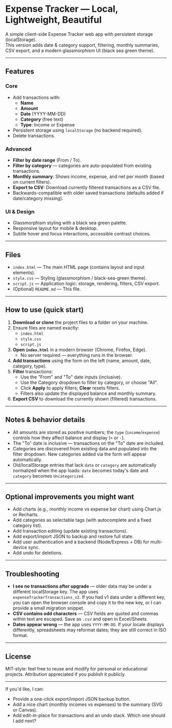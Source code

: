# Expense Tracker — Local, Lightweight, Beautiful

A simple client-side Expense Tracker web app with persistent storage (localStorage).  
This version adds date & category support, filtering, monthly summaries, CSV export, and a modern glassmorphism UI (black sea green theme).

---

## Features

### Core
- Add transactions with:
  - **Name**
  - **Amount**
  - **Date** (YYYY-MM-DD)
  - **Category** (free text)
  - **Type**: Income or Expense
- Persistent storage using `localStorage` (no backend required).
- Delete transactions.

### Advanced
- **Filter by date range** (From / To).
- **Filter by category** — categories are auto-populated from existing transactions.
- **Monthly summary**: Shows income, expense, and net per month (based on current filters).
- **Export to CSV**: Download currently filtered transactions as a CSV file.
- Backwards-compatible with older saved transactions (defaults added if date/category missing).

### UI & Design
- Glassmorphism styling with a black sea green palette.
- Responsive layout for mobile & desktop.
- Subtle hover and focus interactions, accessible contrast choices.

---

## Files

- `index.html` — The main HTML page (contains layout and input elements).
- `style.css` — Styling (glassmorphism / black-sea-green theme).
- `script.js` — Application logic: storage, rendering, filters, CSV export.
- (Optional) `README.md` — This file.

---

## How to use (quick start)

1. **Download or clone** the project files to a folder on your machine.
2. Ensure files are named exactly:
   - `index.html`
   - `style.css`
   - `script.js`
3. **Open `index.html`** in a modern browser (Chrome, Firefox, Edge).
   - No server required — everything runs in the browser.
4. **Add transactions** using the form on the left (name, amount, date, category, type).
5. **Filter** transactions:
   - Use the "From" and "To" date inputs (inclusive).
   - Use the Category dropdown to filter by category, or choose "All".
   - Click **Apply** to apply filters; **Clear** resets filters.
   - Filters also update the displayed balance and monthly summary.
6. **Export CSV** to download the currently shown (filtered) transactions.

---

## Notes & behavior details

- All amounts are stored as positive numbers; the `type` (`income`/`expense`) controls how they affect balance and display (`+` or `-`).
- The "To" date is inclusive — transactions on the "To" date are included.
- Categories are discovered from existing data and populated into the filter dropdown. New categories added via the form will appear automatically.
- Old/localStorage entries that lack `date` or `category` are automatically normalized when the app loads: `date` becomes today's date and `category` becomes `Uncategorized`.

---

## Optional improvements you might want

- Add charts (e.g., monthly income vs expense bar chart) using Chart.js or Recharts.
- Add categories as selectable tags (with autocomplete and a fixed category list).
- Add transaction editing (update existing transactions).
- Add export/import JSON to backup and restore full state.
- Add user authentication and a backend (Node/Express + DB) for multi-device sync.
- Add undo for deletions.

---

## Troubleshooting

- **I see no transactions after upgrade** — older data may be under a different localStorage key. The app uses `expenseTrackerTransactions_v2`. If you had v1 data under a different key, you can open the browser console and copy it to the new key, or I can provide a small migration snippet.
- **CSV contains odd characters** — CSV fields are quoted and commas within text are escaped. Save as `.csv` and open in Excel/Sheets.
- **Dates appear wrong** — the app uses `YYYY-MM-DD`. If your locale displays differently, spreadsheets may reformat dates; they are still correct in ISO format.

---

## License

MIT-style: feel free to reuse and modify for personal or educational projects. Attribution appreciated if you publish it publicly.

---

If you'd like, I can:
- Provide a one-click export/import JSON backup button.
- Add a nice chart (monthly incomes vs expenses) to the summary (SVG or Canvas).
- Add edit-in-place for transactions and an undo stack.
Which one should I add next?
